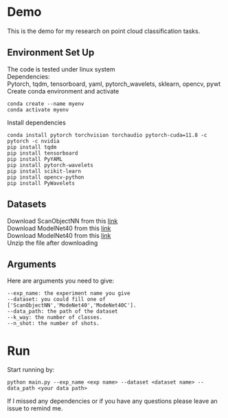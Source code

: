 # Demo
This is the demo for my research on point cloud classification tasks.<br />



## Environment Set Up
The code is tested under linux system <br />
Dependencies:<br />
Pytorch, tqdm, tensorboard, yaml, pytorch_wavelets, sklearn, opencv, pywt<br />
Create conda environment and activate<br />
```
conda create --name myenv
conda activate myenv
```
Install dependencies<br />
```
conda install pytorch torchvision torchaudio pytorch-cuda=11.8 -c pytorch -c nvidia
pip install tqdm
pip install tensorboard
pip install PyYAML
pip install pytorch-wavelets
pip install scikit-learn
pip install opencv-python
pip install PyWavelets
```
## Datasets
Download ScanObjectNN from this [link](https://drive.google.com/file/d/1xzh7a__wHvg6lUAWi-Hbanyt4XHPtw0Y/view)<br />
Download ModelNet40 from this [link](https://drive.google.com/file/d/10faoJ5rRT96Nhdqo9tGD3q7Vg_ZZ2apZ/view)<br />
Download ModelNet40 from this [link](https://drive.google.com/file/d/1EFbGbtmORogjbbQ22giChio3i_G5Oahk/view)<br />
Unzip the file after downloading<br />

## Arguments
Here are arguments you need to give:
```
--exp_name: the experiment name you give  
--dataset: you could fill one of ['ScanObjectNN','ModeNet40','ModeNet40C'].  
--data_path: the path of the dataset  
--k_way: the number of classes.  
--n_shot: the number of shots.  
```
# Run
Start running by:<br />
```
python main.py --exp_name <exp name> --dataset <dataset name> --data_path <your data path>  
```
If I missed any dependencies or if you have any questions please leave an issue to remind me.

